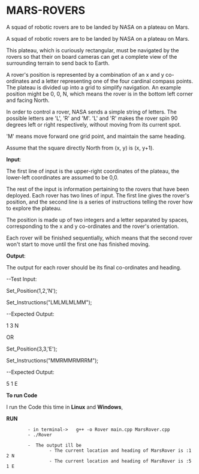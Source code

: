# MARS-ROVERS
A squad of robotic rovers are to be landed by NASA on a plateau on Mars.

A squad of robotic rovers are to be landed by NASA on a plateau on Mars.

This plateau, which is curiously rectangular, must be navigated by the rovers so that their on board cameras can get a complete view of the surrounding terrain to send back to Earth.

A rover's position is represented by a combination of an x and y co-ordinates and a letter representing one of the four cardinal compass points. The plateau is divided up into a grid to simplify navigation. An example position might be 0, 0, N, which means the rover is in the bottom left corner and facing North.

In order to control a rover, NASA sends a simple string of letters. The possible letters are 'L', 'R' and 'M'. 'L' and 'R' makes the rover spin 90 degrees left or right respectively, without moving from its current spot.

'M' means move forward one grid point, and maintain the same heading.

Assume that the square directly North from (x, y) is (x, y+1).

 

**Input**:

The first line of input is the upper-right coordinates of the plateau, the lower-left coordinates are assumed to be 0,0.

The rest of the input is information pertaining to the rovers that have been deployed. Each rover has two lines of input. The first line gives the rover's position, and the second line is a series of instructions telling the rover how to explore the plateau.

The position is made up of two integers and a letter separated by spaces, corresponding to the x and y co-ordinates and the rover's orientation.

Each rover will be finished sequentially, which means that the second rover won't start to move until the first one has finished moving.

 

**Output**:

The output for each rover should be its final co-ordinates and heading.

 

--Test Input:

Set_Position(1,2,'N');

Set_Instructions("LMLMLMLMM");

--Expected Output:

1 3 N

OR 

Set_Position(3,3,'E');

Set_Instructions("MMRMMRMRRM");

--Expected Output:

5 1 E



**To run Code**

I run the Code this time in **Linux** and **Windows**, 


**RUN**


            - in terminal->   g++ -o Rover main.cpp MarsRover.cpp
            - ./Rover

            -  The output ill be
                    - The current location and heading of MarsRover is :1 2 N
                    - The current location and heading of MarsRover is :5 1 E
